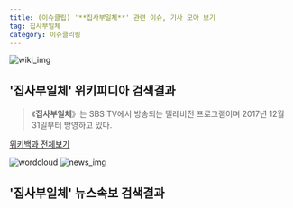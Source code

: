 ```yaml
---
title: (이슈클립) '**집사부일체**' 관련 이슈, 기사 모아 보기
tag: 집사부일체
category: 이슈클리핑
---
```

![wiki_img](https://user-images.githubusercontent.com/42597476/44503234-41136a80-a6d0-11e8-9071-6fc6418eafe4.png)
## **'**집사부일체**'** 위키피디아 검색결과
>《**집사부일체**》는 SBS TV에서 방송되는 텔레비전 프로그램이며 2017년 12월 31일부터 방영하고 있다.

<a href="https://ko.wikipedia.org/wiki/집사부일체" target="_blank">위키백과 전체보기</a>

![wordcloud](https://s3.ap-northeast-2.amazonaws.com/lyrics101-wordcloud/2018-10-01-1538365256.png)
![news_img](https://user-images.githubusercontent.com/42597476/44507050-1206f400-a6e4-11e8-8d98-7ffbfebb353f.png)
## **'**집사부일체**'** 뉴스속보 검색결과

